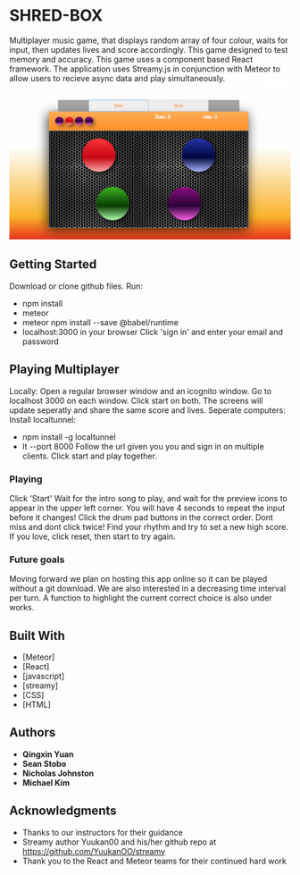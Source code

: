 # SHRED-BOX

Multiplayer music game, that displays random array of four colour, waits for input, then updates lives and score accordingly. This game designed to test memory and accuracy. 
This game uses a component based React framework. The application uses Streamy.js in conjunction with Meteor to allow users to recieve async data and play simultaneously.
![Alt text](/public/Screenshot.png "Preview Picture")

## Getting Started

Download or clone github files.
Run:
* npm install 
* meteor
* meteor npm install --save @babel/runtime
* localhost:3000 in your browser
Click 'sign in' and enter your email and password

## Playing Multiplayer

Locally: Open a regular browser window and an icognito window. Go to localhost 3000 on each window. Click start on both. The screens will update seperatly and share the same score and lives.
Seperate computers: 
Install localtunnel:
* npm install -g localtunnel
* lt --port 8000
Follow the url given you you and sign in on multiple clients.
Click start and play together.

### Playing

Click 'Start'
Wait for the intro song to play, and wait for the preview icons to appear in the upper left corner. You will have 4 seconds to repeat the input before it changes! Click the drum pad buttons in the correct order. Dont miss and dont click twice! Find your rhythm and try to set a new high score.
If you love, click reset, then start to try again.

### Future goals

Moving forward we plan on hosting this app online so it can be played without a git download. We are also interested in a decreasing time interval per turn. A function to highlight the current correct choice is also under works.

## Built With

* [Meteor]
* [React]
* [javascript]
* [streamy]
* [CSS]
* [HTML]

## Authors

* **Qingxin Yuan**
* **Sean Stobo**
* **Nicholas Johnston**
* **Michael Kim**

## Acknowledgments


* Thanks to our instructors for their guidance
* Streamy author Yuukan00 and his/her github repo at https://github.com/YuukanOO/streamy
* Thank you to the React and Meteor teams for their continued hard work